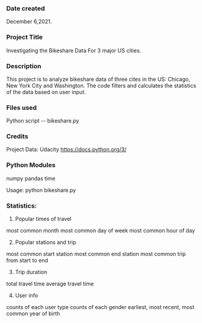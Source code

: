 ### Date created
December 6,2021.

### Project Title
Investigating the Bikeshare Data For 3 major US cities.

### Description
This project is to analyze bikeshare data of three cites in the US: Chicago, New York City and Washington. The code filters and calculates the statistics of the data based on user input. 

### Files used
Python script -- bikeshare.py

### Credits
Project Data: Udacity
https://docs.python.org/3/

### Python Modules
numpy
pandas
time

Usage:
python bikeshare.py

### Statistics:

1. Popular times of travel

most common month
most common day of week
most common hour of day

2. Popular stations and trip

most common start station
most common end station
most common trip from start to end

3. Trip duration

total travel time
average travel time

4. User info

counts of each user type
counts of each gender
earliest, most recent, most common year of birth
